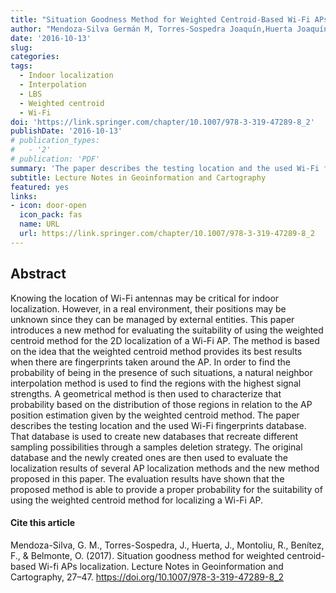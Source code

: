 ```yaml
---
title: "Situation Goodness Method for Weighted Centroid-Based Wi-Fi APs Localization"
author: "Mendoza-Silva Germán M, Torres-Sospedra Joaquín,Huerta Joaquín, Montoliu Raul, Benítez Fernando, Belmonte Oscar"
date: '2016-10-13'
slug:
categories:
tags:
  - Indoor localization
  - Interpolation
  - LBS
  - Weighted centroid
  - Wi-Fi
doi: 'https://link.springer.com/chapter/10.1007/978-3-319-47289-8_2'
publishDate: '2016-10-13'
# publication_types:
#   - '2'
# publication: 'PDF'
summary: 'The paper describes the testing location and the used Wi-Fi fingerprints database. That database is used to create new databases that recreate different sampling possibilities through a samples deletion strategy. The original database and the newly created ones are then used to evaluate the localization results of several AP localization methods and the new method proposed in this paper.'
subtitle: Lecture Notes in Geoinformation and Cartography
featured: yes
links:
- icon: door-open
  icon_pack: fas
  name: URL
  url: https://link.springer.com/chapter/10.1007/978-3-319-47289-8_2
---
```


## Abstract
Knowing the location of Wi-Fi antennas may be critical for indoor localization. However, in a real environment, their positions may be unknown since they can be managed by external entities. This paper introduces a new method for evaluating the suitability of using the weighted centroid method for the 2D localization of a Wi-Fi AP. The method is based on the idea that the weighted centroid method provides its best results when there are fingerprints taken around the AP. In order to find the probability of being in the presence of such situations, a natural neighbor interpolation method is used to find the regions with the highest signal strengths. A geometrical method is then used to characterize that probability based on the distribution of those regions in relation to the AP position estimation given by the weighted centroid method. The paper describes the testing location and the used Wi-Fi fingerprints database. That database is used to create new databases that recreate different sampling possibilities through a samples deletion strategy. The original database and the newly created ones are then used to evaluate the localization results of several AP localization methods and the new method proposed in this paper. The evaluation results have shown that the proposed method is able to provide a proper probability for the suitability of using the weighted centroid method for localizing a Wi-Fi AP.


#### Cite this article
Mendoza-Silva, G. M., Torres-Sospedra, J., Huerta, J., Montoliu, R., Benítez, F., & Belmonte, O. (2017). Situation goodness method for weighted centroid-based Wi-fi APs localization. Lecture Notes in Geoinformation and Cartography, 27–47. https://doi.org/10.1007/978-3-319-47289-8_2